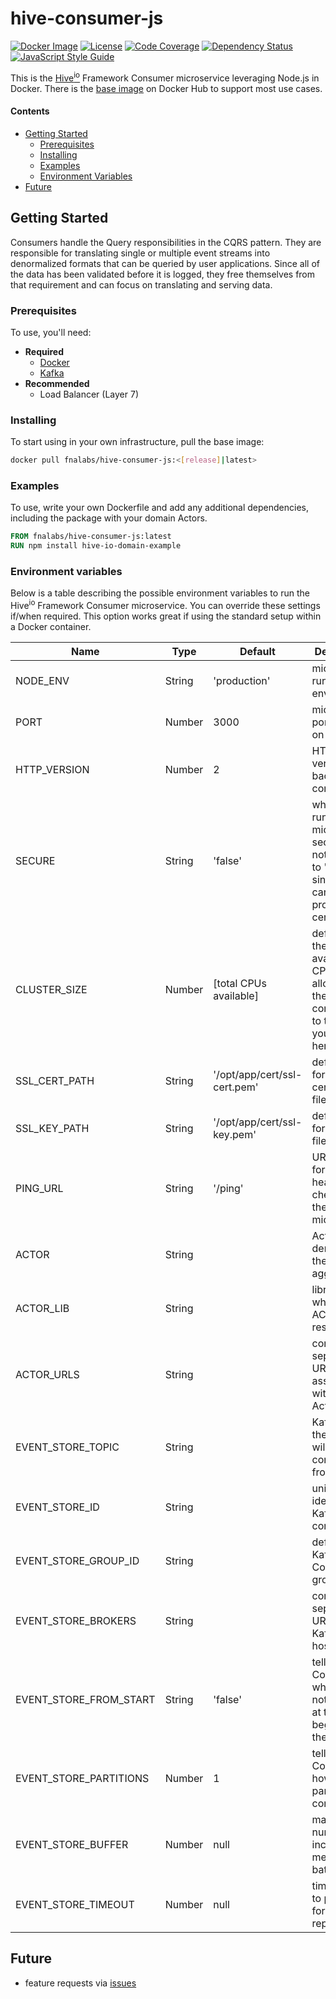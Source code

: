 # hive-consumer-js

[![Docker Image][docker-image]][docker-url]
[![License][license-image]][license-url]
[![Code Coverage][codecov-image]][codecov-url]
[![Dependency Status][depstat-image]][depstat-url]
[![JavaScript Style Guide][style-image]][style-url]

This is the [Hive<sup>io</sup>](https://hiveframework.io/) Framework Consumer microservice leveraging Node.js in Docker. There is the [base image](https://hub.docker.com/r/fnalabs/hive-consumer-js/) on Docker Hub to support most use cases.

#### Contents

- [Getting Started](#getting-started)
  - [Prerequisites](#prerequisites)
  - [Installing](#installing)
  - [Examples](#examples)
  - [Environment Variables](#environment-variables)
- [Future](#future)

## Getting Started

Consumers handle the Query responsibilities in the CQRS pattern. They are responsible for translating single or multiple event streams into denormalized formats that can be queried by user applications. Since all of the data has been validated before it is logged, they free themselves from that requirement and can focus on translating and serving data.

### Prerequisites

To use, you'll need:

- **Required**
  - [Docker](https://www.docker.com/)
  - [Kafka](https://kafka.apache.org/)
- **Recommended**
  - Load Balancer (Layer 7)

### Installing

To start using in your own infrastructure, pull the base image:

```sh
docker pull fnalabs/hive-consumer-js:<[release]|latest>
```

### Examples

To use, write your own Dockerfile and add any additional dependencies, including the package with your domain Actors.

```dockerfile
FROM fnalabs/hive-consumer-js:latest
RUN npm install hive-io-domain-example
```

### Environment variables

Below is a table describing the possible environment variables to run the Hive<sup>io</sup> Framework Consumer microservice. You can override these settings if/when required. This option works great if using the standard setup within a Docker container.

Name                    | Type    | Default                       | Description
----------------------- | ------- | ----------------------------- | -------------------------------------------------------
NODE_ENV                | String  | 'production'                  | microservice runtime environment
PORT                    | Number  | 3000                          | microservice port to listen on
HTTP_VERSION            | Number  | 2                             | HTTP version for backward compatibility
SECURE                  | String  | 'false'                       | whether to run microservice secure or not. defaults to 'false' since we cannot provide certifications
CLUSTER_SIZE            | Number  | [total CPUs available]        | defaults to the total available CPUs allocated to the container or to the size you specify here
SSL_CERT_PATH           | String  | '/opt/app/cert/ssl-cert.pem'  | default path for SSL certificate file
SSL_KEY_PATH            | String  | '/opt/app/cert/ssl-key.pem'   | default path for SSL key file
PING_URL                | String  | '/ping'                       | URL to use for shallow health checks for the microservice
ACTOR                   | String  |                               | Actor to denormalize the aggregates
ACTOR_LIB               | String  |                               | library where the ACTOR resides
ACTOR_URLS              | String  |                               | comma-separated URLs associated with the Actor
EVENT_STORE_TOPIC       | String  |                               | Kafka topic the events will be consumed from
EVENT_STORE_ID          | String  |                               | unique identifier for Kafka client connection
EVENT_STORE_GROUP_ID    | String  |                               | defines Kafka Consumer group id
EVENT_STORE_BROKERS     | String  |                               | comma separated URLs where Kafka is hosted
EVENT_STORE_FROM_START  | String  | 'false'                       | tells Consumer whether or not to start at the beginning of the topic
EVENT_STORE_PARTITIONS  | Number  | 1                             | tells Consumer how many partitions to consume
EVENT_STORE_BUFFER      | Number  | null                          | maximum number of incoming messages to batch
EVENT_STORE_TIMEOUT     | Number  | null                          | time (in `ms`) to poll Kafka for delivery reports

## Future

- feature requests via [issues](https://github.com/fnalabs/hive-consumer-js/issues)

[docker-image]: https://images.microbadger.com/badges/version/fnalabs/hive-consumer-js.svg
[docker-url]: https://hub.docker.com/r/fnalabs/hive-consumer-js/

[license-image]: https://img.shields.io/badge/License-Apache%202.0-blue.svg
[license-url]: https://github.com/fnalabs/hive-consumer-js/blob/master/LICENSE

[codecov-image]: https://img.shields.io/codecov/c/github/fnalabs/hive-consumer-js.svg
[codecov-url]: https://codecov.io/gh/fnalabs/hive-consumer-js

[depstat-image]: https://img.shields.io/david/fnalabs/hive-consumer-js.svg
[depstat-url]: https://david-dm.org/fnalabs/hive-consumer-js

[style-image]: https://img.shields.io/badge/code_style-standard-brightgreen.svg
[style-url]: https://standardjs.com
